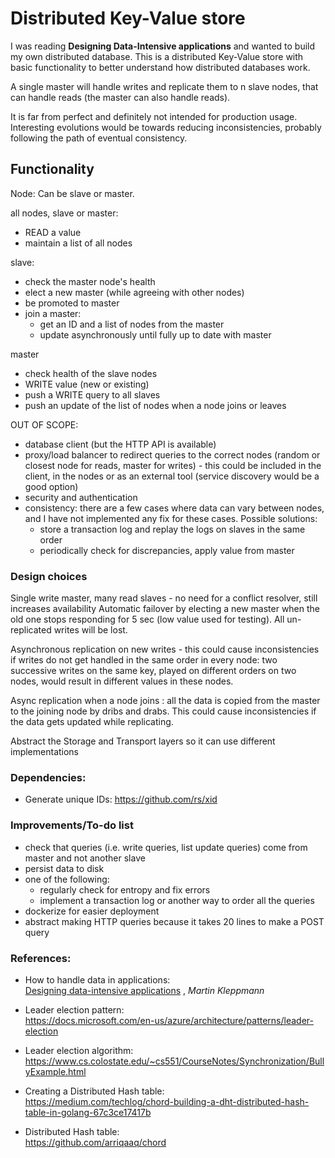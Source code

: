 # Distributed Key-Value store

I was reading **Designing Data-Intensive applications** and wanted to build my
own distributed database.
This is a distributed Key-Value store with basic functionality to better
understand how distributed databases work.

A single master will handle writes and replicate them to n slave nodes, that can
handle reads (the master can also handle reads).

It is far from perfect and definitely not intended for production usage.
Interesting evolutions would be towards reducing inconsistencies, probably
following the path of eventual consistency.

## Functionality

Node:
Can be slave or master.

all nodes, slave or master:
- READ a value
- maintain a list of all nodes

slave:
- check the master node's health
- elect a new master (while agreeing with other nodes)
- be promoted to master
- join a master:
    - get an ID and a list of nodes from the master
    - update asynchronously until fully up to date with master

master
- check health of the slave nodes
- WRITE value (new or existing)
- push a WRITE query to all slaves
- push an update of the list of nodes when a node joins or leaves 

OUT OF SCOPE:
- database client (but the HTTP API is available)
- proxy/load balancer to redirect queries to the correct nodes (random or
closest node for reads, master for writes) - this could be included in the client,
    in the nodes or as an external tool (service discovery would be a good option)
- security and authentication
- consistency: there are a few cases where data can vary between nodes, and I have
not implemented any fix for these cases. Possible solutions:
    - store a transaction log and replay the logs on slaves in the same order
    - periodically check for discrepancies, apply value from master

### Design choices

Single write master, many read slaves - no need for a conflict resolver, still
increases availability
Automatic failover by electing a new master when the old one stops responding
for 5 sec (low value used for testing). All un-replicated writes will be lost.

Asynchronous replication on new writes - this could cause inconsistencies if
writes do not get handled in the same order in every node: two successive writes
on the same key, played on different orders on two nodes, would result in
different values in these nodes.  

Async replication when a node joins : all the data is copied from the master to
the joining node by dribs and drabs. This could cause inconsistencies if the
data gets updated while replicating.  

Abstract the Storage and Transport layers so it can use different implementations

### Dependencies:

- Generate unique IDs: https://github.com/rs/xid

### Improvements/To-do list

- check that queries (i.e. write queries, list update queries) come from master
    and not another slave
- persist data to disk
- one of the following:
    - regularly check for entropy and fix errors
    - implement a transaction log or another way to order all the queries
- dockerize for easier deployment
- abstract making HTTP queries because it takes 20 lines to make a POST query

### References:

- How to handle data in applications:  
[Designing data-intensive applications](https://www.goodreads.com/book/show/23463279-designing-data-intensive-applications)
, *Martin Kleppmann*

- Leader election pattern:  
https://docs.microsoft.com/en-us/azure/architecture/patterns/leader-election

- Leader election algorithm:  
https://www.cs.colostate.edu/~cs551/CourseNotes/Synchronization/BullyExample.html

- Creating a Distributed Hash table:  
https://medium.com/techlog/chord-building-a-dht-distributed-hash-table-in-golang-67c3ce17417b

- Distributed Hash table:  
https://github.com/arriqaaq/chord

